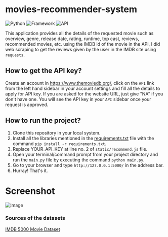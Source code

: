 # movies-recommender-system


![Python](https://img.shields.io/badge/Python-3.10-blueviolet)
![Framework](https://img.shields.io/badge/Framework-Streamlit-red)
![API](https://img.shields.io/badge/API-TMDB-fcba03)


This application provides all the details of the requested movie such as overview, genre, release date, rating, runtime, top cast, reviews, recommended movies, etc.
using the IMDB id of the movie in the API, I did web scraping to get the reviews given by the user in the IMDB site using `requests`.

## How to get the API key?

Create an account in https://www.themoviedb.org/, click on the `API` link from the left hand sidebar in your account settings and fill all the details to apply for API key. If you are asked for the website URL, just give "NA" if you don't have one. You will see the API key in your `API` sidebar once your request is approved.

## How to run the project?

1. Clone this repository in your local system.
2. Install all the libraries mentioned in the [requirements.txt](https://github.com/kishan0725/The-Movie-Cinema/blob/master/requirements.txt) file with the command `pip install -r requirements.txt`.
3. Replace YOUR_API_KEY at line no. 2 of `static/recommend.js` file.
4. Open your terminal/command prompt from your project directory and run the `main.py` file by executing the command `python main.py`.
5. Go to your browser and type `http://127.0.0.1:5000/` in the address bar.
6. Hurray! That's it.

# Screenshot

![image](https://github.com/Sohamambre5508/movies-recommender-system/assets/121428299/2abc732c-b40c-41a2-be10-57ca3da2313b)



### Sources of the datasets 

 [IMDB 5000 Movie Dataset](https://www.kaggle.com/carolzhangdc/imdb-5000-movie-dataset)
